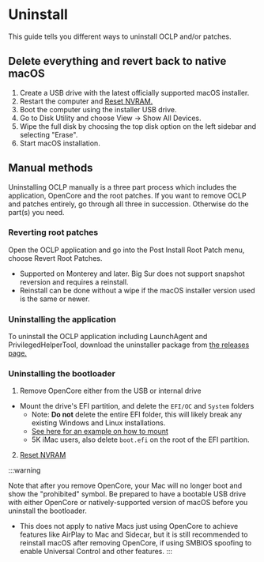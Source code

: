 # Uninstall

This guide tells you different ways to uninstall OCLP and/or patches.

## Delete everything and revert back to native macOS

1. Create a USB drive with the latest officially supported macOS installer.
2. Restart the computer and [Reset NVRAM.](https://support.apple.com/HT204063)
3. Boot the computer using the installer USB drive.
4. Go to Disk Utility and choose View -> Show All Devices.
5. Wipe the full disk by choosing the top disk option on the left sidebar and selecting "Erase".
6. Start macOS installation.

## Manual methods

Uninstalling OCLP manually is a three part process which includes the application, OpenCore and the root patches. If you want to remove OCLP and patches entirely, go through all three in succession. Otherwise do the part(s) you need.

### Reverting root patches

Open the OCLP application and go into the Post Install Root Patch menu, choose Revert Root Patches. 
   * Supported on Monterey and later. Big Sur does not support snapshot reversion and requires a reinstall.
   * Reinstall can be done without a wipe if the macOS installer version used is the same or newer.

### Uninstalling the application

To uninstall the OCLP application including LaunchAgent and PrivilegedHelperTool, download the uninstaller package from [the releases page.](https://github.com/dortania/OpenCore-Legacy-Patcher/releases)

### Uninstalling the bootloader

1. Remove OpenCore either from the USB or internal drive

  * Mount the drive's EFI partition, and delete the `EFI/OC` and `System` folders
    * Note: **Do not** delete the entire EFI folder, this will likely break any existing Windows and Linux installations.
    * [See here for an example on how to mount](https://dortania.github.io/OpenCore-Post-Install/universal/oc2hdd.html)
    * 5K iMac users, also delete `boot.efi` on the root of the EFI partition.

2. [Reset NVRAM](https://support.apple.com/HT204063)

:::warning

Note that after you remove OpenCore, your Mac will no longer boot and show the "prohibited" symbol. Be prepared to have a bootable USB drive with either OpenCore or natively-supported version of macOS before you uninstall the bootloader.

* This does not apply to native Macs just using OpenCore to achieve features like AirPlay to Mac and Sidecar, but it is still recommended to reinstall macOS after removing OpenCore, if using SMBIOS spoofing to enable Universal Control and other features.
:::



